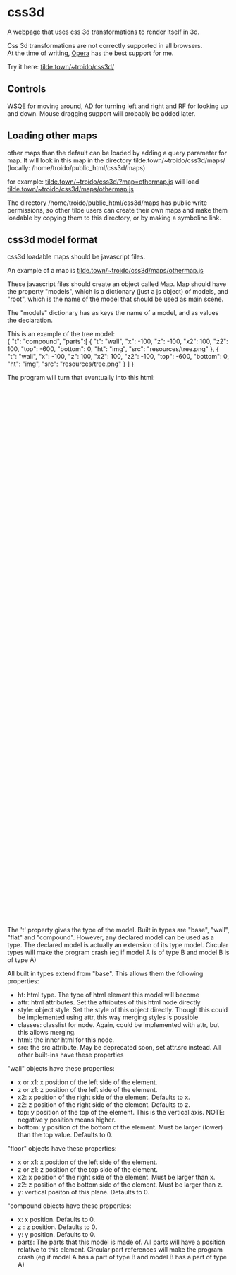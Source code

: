 # css3d

A webpage that uses css 3d transformations to render itself in 3d.

Css 3d transformations are not correctly supported in all browsers.  
At the time of writing, [Opera](http://www.opera.com/) has the best support for me.

Try it here: [tilde.town/~troido/css3d/](https://tilde.town/~troido/css3d/)

## Controls

WSQE for moving around, AD for turning left and right and RF for looking up and down.
Mouse dragging support will probably be added later.

## Loading other maps

other maps than the default can be loaded by adding a query parameter for map.
It will look in this map in the directory tilde.town/~troido/css3d/maps/ (locally: /home/troido/public_html/css3d/maps)

for example: [tilde.town/~troido/css3d/?map=othermap.js](https://tilde.town/~troido/css3d/?map=othermap.js) will load [tilde.town/~troido/css3d/maps/othermap.js](https://tilde.town/~troido/css3d/maps/othermap.js)

The directory /home/troido/public_html/css3d/maps has public write permissions, so other tilde users can create their own maps and make them loadable by copying them to this directory, or by making a symbolinc link.

## css3d model format

css3d loadable maps should be javascript files.

An example of a map is [tilde.town/~troido/css3d/maps/othermap.js](https://tilde.town/~troido/css3d/maps/othermap.js)

These javascript files should create an object called Map.
Map should have the property "models", which is a dictionary (just a js object) of models, and "root", which is the name of the model that should be used as main scene.

The "models" dictionary has as keys the name of a model, and as values the declaration.

This is an example of the tree model:  
    {
        "t": "compound", 
        "parts":[
            {
                "t": "wall",
                "x": -100,
                "z": -100,
                "x2": 100,
                "z2": 100,
                "top": -600,
                "bottom": 0,
                "ht": "img",
                "src": "resources/tree.png"
            },
            {
                "t": "wall",
                "x": -100,
                "z": 100,
                "x2": 100,
                "z2": -100,
                "top": -600,
                "bottom": 0,
                "ht": "img",
                "src": "resources/tree.png"
            }
        ]
    }

The program will turn that eventually into this html:  
    <div class="c3d" style="transform: translate3d(987px, 0px, 898px);">
        <img class="c3d" src="resources/tree.png" style="transform: translate3d(-100px, -600px, -100px) rotateY(-0.785398rad); width: 282px; height: 600px;">
        <img class="c3d" src="resources/tree.png" style="transform: translate3d(-100px, -600px, 100px) rotateY(0.785398rad); width: 282px; height: 600px;">
    </div>

The 't' property gives the type of the model.
Built in types are "base", "wall", "flat" and "compound".
However, any declared model can be used as a type.
The declared model is actually an extension of its type model.
Circular types will make the program crash (eg if model A is of type B and model B is of type A)

All built in types extend from "base".
This allows them the following properties:  
 - ht: html type. The type of html element this model will become
 - attr: html attributes. Set the attributes of this html node directly
 - style: object style. Set the style of this object directly. Though this could be implemented using attr, this way merging styles is possible
 - classes: classlist for node. Again, could be implemented with attr, but this allows merging.
 - html: the inner html for this node.
 - src: the src attribute. May be deprecated soon, set attr.src instead.
 All other built-ins have these properties
 
"wall" objects have these properties:  
 - x or x1: x position of the left side of the element.
 - z or z1: z position of the left side of the element.
 - x2: x position of the right side of the element. Defaults to x.
 - z2: z position of the right side of the element. Defaults to z.
 - top: y position of the top of the element. This is the vertical axis. NOTE: negative y position means higher.
 - bottom: y position of the bottom of the element. Must be larger (lower) than the top value. Defaults to 0.

"floor" objects have these properties:  
 - x or x1: x position of the left side of the element.
 - z or z1: z position of the top side of the element.
 - x2: x position of the right side of the element. Must be larger than x.
 - z2: z position of the bottom side of the element. Must be larger than z.
 - y: vertical positon of this plane. Defaults to 0.

"compound objects have these properties:  
 - x: x position. Defaults to 0.
 - z : z position. Defaults to 0.
 - y: y position. Defaults to 0.
 - parts: The parts that this model is made of. All parts will have a position relative to this element. Circular part references will make the program crash (eg if model A has a part of type B and model B has a part of type A)
